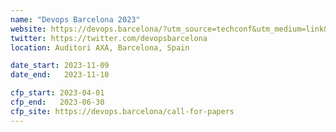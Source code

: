 ```yaml
---
name: "Devops Barcelona 2023"
website: https://devops.barcelona/?utm_source=techconf&utm_medium=link&utm_campaign=devops-barcelona-2023&utm_id=devops-barcelona-2023
twitter: https://twitter.com/devopsbarcelona
location: Auditori AXA, Barcelona, Spain

date_start: 2023-11-09
date_end:   2023-11-10

cfp_start: 2023-04-01
cfp_end:   2023-06-30
cfp_site: https://devops.barcelona/call-for-papers
---
```


